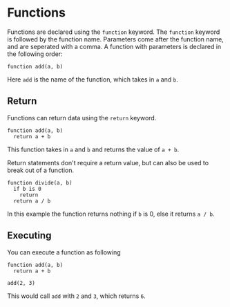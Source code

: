 # Functions
Functions are declared using the `function` keyword. The `function` keyword is followed by the function name. Parameters come after the function name, and are seperated with a comma. A function with parameters is declared in the following order:

```
function add(a, b)
```

Here `add` is the name of the function, which takes in `a` and `b`.

## Return
Functions can return data using the `return` keyword.
```
function add(a, b)
  return a + b
```
This function takes in `a` and `b` and returns the value of `a + b`.

Return statements don't require a return value, but can also be used to break out of a function.
```
function divide(a, b)
  if b is 0
    return
  return a / b
```
In this example the function returns nothing if `b` is 0, else it returns `a / b`.

## Executing
You can execute a function as following
```
function add(a, b)
  return a + b

add(2, 3)
```
This would call `add` with `2` and `3`, which returns `6`.
